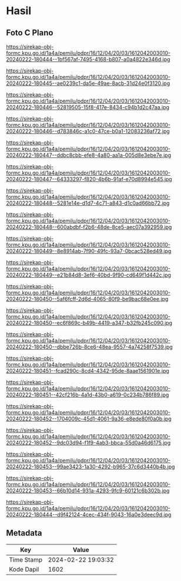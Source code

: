 # Hasil

## Foto C Plano

https://sirekap-obj-formc.kpu.go.id/1a4a/pemilu/pdpr/16/12/04/20/03/1612042003010-20240222-180444--1bf567af-7495-4168-b807-a0a4822e346d.jpg

https://sirekap-obj-formc.kpu.go.id/1a4a/pemilu/pdpr/16/12/04/20/03/1612042003010-20240222-180445--ae0239c1-da5e-49ae-8acb-31d24e0f3120.jpg

https://sirekap-obj-formc.kpu.go.id/1a4a/pemilu/pdpr/16/12/04/20/03/1612042003010-20240222-180446--52819505-15f8-417e-8434-c94b1d2c47aa.jpg

https://sirekap-obj-formc.kpu.go.id/1a4a/pemilu/pdpr/16/12/04/20/03/1612042003010-20240222-180446--d783846c-a1c0-47ce-b0a1-12083236af72.jpg

https://sirekap-obj-formc.kpu.go.id/1a4a/pemilu/pdpr/16/12/04/20/03/1612042003010-20240222-180447--ddbc8cbb-efe8-4a80-aa1a-005d8e3ebe7e.jpg

https://sirekap-obj-formc.kpu.go.id/1a4a/pemilu/pdpr/16/12/04/20/03/1612042003010-20240222-180447--64333297-f820-4b6b-91af-e70d8994e545.jpg

https://sirekap-obj-formc.kpu.go.id/1a4a/pemilu/pdpr/16/12/04/20/03/1612042003010-20240222-180448--5281e14e-d1d7-4c71-a843-d1c0ad66bb72.jpg

https://sirekap-obj-formc.kpu.go.id/1a4a/pemilu/pdpr/16/12/04/20/03/1612042003010-20240222-180448--600abdbf-f2b6-48de-8ce5-aec07a392959.jpg

https://sirekap-obj-formc.kpu.go.id/1a4a/pemilu/pdpr/16/12/04/20/03/1612042003010-20240222-180449--8e8914ab-7f90-49fc-93a7-0bcac528ed49.jpg

https://sirekap-obj-formc.kpu.go.id/1a4a/pemilu/pdpr/16/12/04/20/03/1612042003010-20240222-180449--e21b84d8-3ef6-40bd-9f90-cd649f1d442c.jpg

https://sirekap-obj-formc.kpu.go.id/1a4a/pemilu/pdpr/16/12/04/20/03/1612042003010-20240222-180450--5af6fcff-2d6d-4065-80f9-be9bac68e0ee.jpg

https://sirekap-obj-formc.kpu.go.id/1a4a/pemilu/pdpr/16/12/04/20/03/1612042003010-20240222-180450--ec6f869c-b49b-4419-a347-b32fb245c090.jpg

https://sirekap-obj-formc.kpu.go.id/1a4a/pemilu/pdpr/16/12/04/20/03/1612042003010-20240222-180450--dbbe726b-8ce6-48ea-9557-4a74258f7539.jpg

https://sirekap-obj-formc.kpu.go.id/1a4a/pemilu/pdpr/16/12/04/20/03/1612042003010-20240222-180451--fcad290c-8cd4-4342-95de-8aae1561901e.jpg

https://sirekap-obj-formc.kpu.go.id/1a4a/pemilu/pdpr/16/12/04/20/03/1612042003010-20240222-180451--42cf216b-4a1d-43b0-a619-0c234b786f89.jpg

https://sirekap-obj-formc.kpu.go.id/1a4a/pemilu/pdpr/16/12/04/20/03/1612042003010-20240222-180452--1704009c-45d1-4061-9a36-e8ede80f0a0b.jpg

https://sirekap-obj-formc.kpu.go.id/1a4a/pemilu/pdpr/16/12/04/20/03/1612042003010-20240222-180452--9dc03d94-f1f9-4ab3-bbca-55d0a46d6175.jpg

https://sirekap-obj-formc.kpu.go.id/1a4a/pemilu/pdpr/16/12/04/20/03/1612042003010-20240222-180453--99ae3423-1a30-4292-b965-37c6d3440b4b.jpg

https://sirekap-obj-formc.kpu.go.id/1a4a/pemilu/pdpr/16/12/04/20/03/1612042003010-20240222-180453--66b10d14-931a-4293-9fc9-60121c6b302b.jpg

https://sirekap-obj-formc.kpu.go.id/1a4a/pemilu/pdpr/16/12/04/20/03/1612042003010-20240222-180444--d9f42124-4cec-434f-9043-16a0e3deec9d.jpg


## Metadata

| Key        | Value               |
| ---------- | ------------------- |
| Time Stamp | 2024-02-22 19:03:32 |
| Kode Dapil | 1602                |



